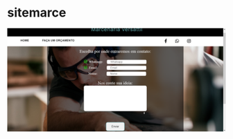 # sitemarce

![IMG](https://github.com/IgorRodrigues882/Sitemarcenaria-vue.js/blob/main/Orçamento%20imagem.png)
